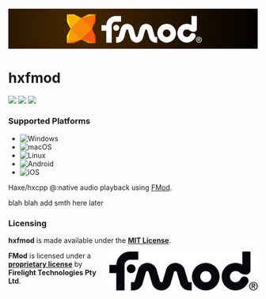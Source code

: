 ![hxfmod](./assets/hxfmod_wide.png)

# hxfmod

![](https://img.shields.io/github/repo-size/KarimAkra/hxfmod)
![](https://badgen.net/github/open-issues/KarimAkra/hxfmod)
![](https://badgen.net/badge/license/MIT/green)

### Supported Platforms

- ![Windows](https://custom-icon-badges.demolab.com/badge/Windows-0078D6?logo=windows11&logoColor=white)
- ![macOS](https://img.shields.io/badge/-macOS-000000?logo=apple&logoColor=white&style=flat)
- ![Linux](https://img.shields.io/badge/-Linux-FCC624?logo=linux&logoColor=black&style=flat)
- ![Android](https://img.shields.io/badge/-Android-3DDC84?logo=android&logoColor=white&style=flat)
- ![iOS](https://img.shields.io/badge/iOS-000000?&logo=apple&logoColor=white)

Haxe/hxcpp @:native audio playback using [FMod](https://fmod.com).

blah blah add smth here later

### Licensing

**hxfmod** is made available under the **[MIT License](./LICENSE)**.

<a style="float: right;">
    <img src="./assets/fmod.png" width="300px" />
</a>    

**FMod** is licensed under a **[proprietary license](https://www.fmod.com/legal)** by **Firelight Technologies Pty Ltd**.